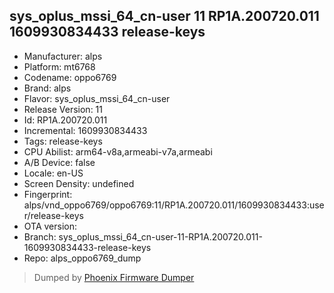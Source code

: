## sys_oplus_mssi_64_cn-user 11 RP1A.200720.011 1609930834433 release-keys
- Manufacturer: alps
- Platform: mt6768
- Codename: oppo6769
- Brand: alps
- Flavor: sys_oplus_mssi_64_cn-user
- Release Version: 11
- Id: RP1A.200720.011
- Incremental: 1609930834433
- Tags: release-keys
- CPU Abilist: arm64-v8a,armeabi-v7a,armeabi
- A/B Device: false
- Locale: en-US
- Screen Density: undefined
- Fingerprint: alps/vnd_oppo6769/oppo6769:11/RP1A.200720.011/1609930834433:user/release-keys
- OTA version: 
- Branch: sys_oplus_mssi_64_cn-user-11-RP1A.200720.011-1609930834433-release-keys
- Repo: alps_oppo6769_dump


>Dumped by [Phoenix Firmware Dumper](https://github.com/DroidDumps/phoenix_firmware_dumper)
